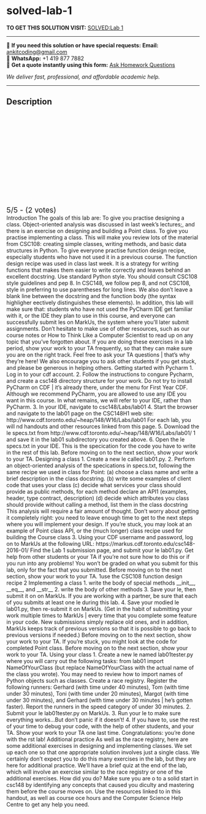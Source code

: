# solved-lab-1
**TO GET THIS SOLUTION VISIT:** [SOLVED:Lab 1](https://www.ankitcodinghub.com/product/solvedlab-1-2/)


---

📩 **If you need this solution or have special requests:** **Email:** ankitcoding@gmail.com  
📱 **WhatsApp:** +1 419 877 7882  
📄 **Get a quote instantly using this form:** [Ask Homework Questions](https://www.ankitcodinghub.com/services/ask-homework-questions/)

*We deliver fast, professional, and affordable academic help.*

---

<h2>Description</h2>



<div class="kk-star-ratings kksr-auto kksr-align-center kksr-valign-top" data-payload="{&quot;align&quot;:&quot;center&quot;,&quot;id&quot;:&quot;2357&quot;,&quot;slug&quot;:&quot;default&quot;,&quot;valign&quot;:&quot;top&quot;,&quot;ignore&quot;:&quot;&quot;,&quot;reference&quot;:&quot;auto&quot;,&quot;class&quot;:&quot;&quot;,&quot;count&quot;:&quot;2&quot;,&quot;legendonly&quot;:&quot;&quot;,&quot;readonly&quot;:&quot;&quot;,&quot;score&quot;:&quot;5&quot;,&quot;starsonly&quot;:&quot;&quot;,&quot;best&quot;:&quot;5&quot;,&quot;gap&quot;:&quot;4&quot;,&quot;greet&quot;:&quot;Rate this product&quot;,&quot;legend&quot;:&quot;5\/5 - (2 votes)&quot;,&quot;size&quot;:&quot;24&quot;,&quot;title&quot;:&quot;SOLVED:Lab 1&quot;,&quot;width&quot;:&quot;138&quot;,&quot;_legend&quot;:&quot;{score}\/{best} - ({count} {votes})&quot;,&quot;font_factor&quot;:&quot;1.25&quot;}">

<div class="kksr-stars">

<div class="kksr-stars-inactive">
            <div class="kksr-star" data-star="1" style="padding-right: 4px">


<div class="kksr-icon" style="width: 24px; height: 24px;"></div>
        </div>
            <div class="kksr-star" data-star="2" style="padding-right: 4px">


<div class="kksr-icon" style="width: 24px; height: 24px;"></div>
        </div>
            <div class="kksr-star" data-star="3" style="padding-right: 4px">


<div class="kksr-icon" style="width: 24px; height: 24px;"></div>
        </div>
            <div class="kksr-star" data-star="4" style="padding-right: 4px">


<div class="kksr-icon" style="width: 24px; height: 24px;"></div>
        </div>
            <div class="kksr-star" data-star="5" style="padding-right: 4px">


<div class="kksr-icon" style="width: 24px; height: 24px;"></div>
        </div>
    </div>

<div class="kksr-stars-active" style="width: 138px;">
            <div class="kksr-star" style="padding-right: 4px">


<div class="kksr-icon" style="width: 24px; height: 24px;"></div>
        </div>
            <div class="kksr-star" style="padding-right: 4px">


<div class="kksr-icon" style="width: 24px; height: 24px;"></div>
        </div>
            <div class="kksr-star" style="padding-right: 4px">


<div class="kksr-icon" style="width: 24px; height: 24px;"></div>
        </div>
            <div class="kksr-star" style="padding-right: 4px">


<div class="kksr-icon" style="width: 24px; height: 24px;"></div>
        </div>
            <div class="kksr-star" style="padding-right: 4px">


<div class="kksr-icon" style="width: 24px; height: 24px;"></div>
        </div>
    </div>
</div>


<div class="kksr-legend" style="font-size: 19.2px;">
            5/5 - (2 votes)    </div>
    </div>
Introduction The goals of this lab are: To give you practise designing a class. Object-oriented analysis was discussed in last week’s lectures;, and there is an exercise on designing and building a Point class. To give you practise implementing a class. This will make you review lots of the material from CSC108: creating simple classes, writing methods, and basic data structures in Python. To give everyone practise function design recipe, especially students who have not used it in a previous course. The function design recipe was used in class last week. It is a strategy for writing functions that makes them easier to write correctly and leaves behind an excellent docstring. Use standard Python style. You should consult CSC108 style guidelines and pep 8. In CSC148, we follow pep 8, and not CSC108, style in preferring to use parentheses for long lines. We also don’t leave a blank line between the docstring and the function body (the syntax highligher eectively distinguishes these elements). In addition, this lab will make sure that: students who have not used the PyCharm IDE get familiar with it, or the IDE they plan to use in this course, and everyone can successfully submit les on MarkUs, the system where you’ll later submit assignments. Don’t hesitate to make use of other resources, such as our course notes or How to Think Like a Computer Scientist to read up on any topic that you’ve forgotten about. If you are doing these exercises in a lab period, show your work to your TA frequently, so that they can make sure you are on the right track. Feel free to ask your TA questions | that’s why they’re here! We also encourage you to ask other students if you get stuck, and please be generous in helping others. Getting started with Pycharm 1. Log in to your cdf account. 2. Follow the instructions to congure Pycharm, and create a csc148 directory structure for your work. Do not try to install PyCharm on CDF | it’s already there, under the menu for First Year CDF. Although we recommend PyCharm, you are allowed to use any IDE you want in this course. In what remains, we will refer to your IDE, rather than PyCharm. 3. In your IDE, navigate to csc148/Labs/lab01 4. Start the browser and navigate to the lab01 page on the CSC148H1 web site: http://www.cdf.toronto.edu/~heap/148/W16/Labs/lab01 For each lab, you will nd handouts and other resources linked from this page. 5. Download the le specs.txt from http://www.cdf.toronto.edu/~heap/148/W16/Labs/lab01/ 1 and save it in the lab01 subdirectory you created above. 6. Open the le specs.txt in your IDE. This is the specication for the code you have to write in the rest of this lab. Before moving on to the next section, show your work to your TA. Designing a class 1. Create a new le called lab01.py. 2. Perform an object-oriented analysis of the specications in specs.txt, following the same recipe we used in class for Point: (a) choose a class name and write a brief description in the class docstring. (b) write some examples of client code that uses your class (c) decide what services your class should provide as public methods, for each method declare an API1 (examples, header, type contract, description) (d) decide which attributes you class should provide without calling a method, list them in the class docstring This analysis will require a fair amount of thought. Don’t worry about getting it completely right: you need to leave enough time to get to the next steps where you will implement your design. If you’re stuck, you may look at an example of Point class API, or the (much longer) class recipe used for building the Course class 3. Using your CDF username and password, log on to MarkUs at the following URL: https://markus.cdf.toronto.edu/csc148-2016-01/ Find the Lab 1 submission page, and submit your le lab01.py. Get help from other students or your TA if you’re not sure how to do this or if you run into any problems! You won’t be graded on what you submit for this lab, only for the fact that you submitted. Before moving on to the next section, show your work to your TA. 1use the CSC108 function design recipe 2 Implementing a class 1. write the body of special methods __init__, __eq__, and __str__ 2. write the body of other methods 3. Save your le, then submit it on on MarkUs. If you are working with a partner, be sure that each of you submits at least one le during this lab. 4. Save your modied le lab01.py, then re-submit it on MarkUs. (Get in the habit of submitting your work multiple times to MarkUs | every time that you complete some feature in your code. New submissions simply replace old ones, and in addition, MarkUs keeps track of previous versions so that it is possible to go back to previous versions if needed.) Before moving on to the next section, show your work to your TA. If you’re stuck, you might look at the code for completed Point class. Before moving on to the next section, show your work to your TA. Using your class 1. Create a new le named lab01tester.py where you will carry out the following tasks: from lab01 import NameOfYourClass (but replace NameOfYourClass with the actual name of the class you wrote). You may need to review how to import names of Python objects such as classes. Create a race registry. Register the following runners: Gerhard (with time under 40 minutes), Tom (with time under 30 minutes), Toni (with time under 20 minutes), Margot (with time under 30 minutes), and Gerhard (with time under 30 minutes | he’s gotten faster). Report the runners in the speed category of under 30 minutes. 2. Submit your le lab01tester.py on MarkUs. 3. Run your le to make sure everything works…But don’t panic if it doesn’t! 4. If you have to, use the rest of your time to debug your code, with the help of other students, and your TA. Show your work to your TA one last time. Congratulations: you’re done with the rst lab! Additional practice As well as the race registry, here are some additional exercises in designing and implementing classes. We set up each one so that one appropriate solution involves just a single class. We certainly don’t expect you to do this many exercises in the lab, but they are here for additional practice. We’ll have a brief quiz at the end of the lab, which will involve an exercise similar to the race registry or one of the additional exercises. How did you do? Make sure you are o to a solid start in csc148 by identifying any concepts that caused you diculty and mastering them before the course moves on. Use the resources linked to in this handout, as well as course oce hours and the Computer Science Help Centre to get any help you need.
